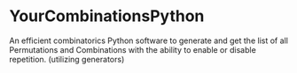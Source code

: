 # YourCombinationsPython
An efficient combinatorics Python software to generate and get the list of all Permutations and Combinations with the ability to enable or disable repetition. (utilizing generators)
